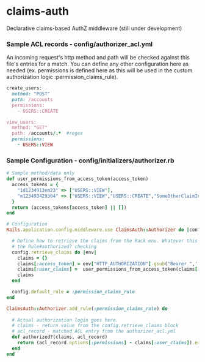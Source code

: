 # claims-auth
Declarative claims-based AuthZ middleware (still under development)

### Sample ACL records - config/authorizer_acl.yml
An incoming request's http method and path will be checked against this file's entries for a match. You can define any other configuration here as needed (ex. permissions is defined here as this will be used in the custom authorization logic :permission_claims_rule).
```ruby
create_users:
  method: "POST"
  path: /accounts 
  permissions: 
    - USERS::CREATE

view_users:
  method: "GET"
  path: /accounts/.*  #regex
  permissions: 
    - USERS::VIEW
```

### Sample Configuration - config/initializers/authorizer.rb
```ruby
# Sample method/data only
def user_permissions_from_access_token(access_token)
  access_tokens = {
    "1d1234913em23" => ["USERS::VIEW"],
    "m123493429304" => ["USERS::VIEW","USERS::CREATE","SomeOtherClaimInOtherFormat", "any-format-should-work-claim"]
  }
  return (access_tokens[access_token] || [])
end

# Configuration
Rails.application.config.middleware.use ClaimsAuth::Authorizer do |config|

  # Define how to retrieve the claims from the Rack env. Whatever this block returns will be available in the 'claims' parameter in
  # the Rule#authorized? checking
  config.retrieve_claims do |env|
    claims = {}
    claims[:access_token] = env["HTTP_AUTHORIZATION"].gsub("Bearer ",'')
    claims[:user_claims] =  user_permissions_from_access_token(claims[:access_token]) # sample only. user claims should be retrieved from the DB/via API calls/JWT.
    claims
  end

  config.default_rule = :permission_claims_rule
end

ClaimsAuth::Authorizer.add_rule(:permission_claims_rule) do
  
  # Actual authorization login goes here. 
  # claims - return value from the config.retrieve_claims block
  # acl_record - matched ACL entry from the authorizer_acl.yml
  def authorized?(claims, acl_record)
    return (acl_record.options[:permissions] - claims[:user_claims]).empty?
  end
end



```
